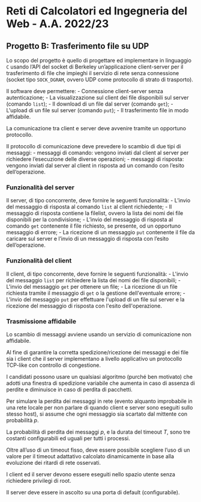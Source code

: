 # Reti di Calcolatori ed Ingegneria del Web - A.A. 2022/23
## Progetto B: Trasferimento file su UDP

Lo scopo del progetto è quello di progettare ed implementare in linguaggio `C` usando l’API del socket di Berkeley  un’applicazione  client-server  per  il trasferimento  di  file  che  impieghi il  servizio  di  rete  senza connessione (socket tipo `SOCK_DGRAM`, ovvero UDP come protocollo di strato di trasporto).

Il software deve permettere:
    - Connessione client-server senza autenticazione;
    - La visualizzazione sul client dei file disponibili sul server (comando `list`);
    - Il download di un file dal server (comando `get`);
    - L'upload di un file sul server (comando `put`);
    - Il trasferimento file in modo affidabile.

La  comunicazione  tra  client  e  server  deve  avvenire  tramite  un  opportuno  protocollo.

Il  protocollo  di comunicazione deve prevedere lo scambio di due tipi di messaggi:
    - messaggi di comando: vengono inviati dal client al server per richiedere l’esecuzione delle diverse operazioni;
    - messaggi di risposta: vengono inviati dal server al client in risposta ad un comando con l’esito dell’operazione. 

### Funzionalità del server
Il server, di tipo concorrente, deve fornire le seguenti funzionalità:
    - L’invio del messaggio di risposta al comando `list` al client richiedente;
    - Il messaggio di risposta contiene la filelist, ovvero la lista dei nomi dei file disponibili per la condivisione;
    - L’invio  del  messaggio  di  risposta  al  comando `get` contenente  il  file  richiesto,  se  presente,  od  un opportuno messaggio di errore;
    - La ricezione di un messaggio `put` contenente il file da caricare sul server e l’invio di un messaggio di risposta con l’esito dell’operazione.

### Funzionalità del client
Il client, di tipo concorrente, deve fornire le seguenti funzionalità:
    - L'invio del messaggio `list` per richiedere la lista dei nomi dei file disponibili;
    - L'invio del messaggio `get` per ottenere un file;
    - La ricezione di un file richiesta tramite il messaggio di `get` o la gestione dell'eventuale errore;
    - L'invio del messaggio `put` per effettuare l'upload di un file sul server e la ricezione del messaggio di risposta con l'esito dell'operazione.

### Trasmissione affidabile
Lo scambio di messaggi avviene usando un servizio di comunicazione non affidabile.

Al fine di garantire la corretta spedizione/ricezione dei messaggi e dei file sia i client che il server implementano a livello applicativo un protocollo TCP-like con controllo di congestione.

I candidati possono usare un qualsiasi algoritmo (purché ben motivato) che adotti una finestra di spedizione variabile che aumenta in caso di assenza di perdite e diminuisce in caso di perdita di pacchetti.

Per simulare la perdita dei messaggi in rete (evento alquanto improbabile in una rete locale per non parlare di quando client e server sono eseguiti sullo stesso host), si assume che ogni messaggio sia scartato dal mittente con probabilità $p$.

La probabilità di perdita dei messaggi $p$, e la durata del timeout $T$, sono tre costanti configurabili ed uguali per tutti i processi.

Oltre all’uso di un timeout fisso, deve essere possibile scegliere l’uso di un valore per il timeout adattativo calcolato dinamicamente in base alla evoluzione dei ritardi di rete osservati.

I client ed il server devono essere eseguiti nello spazio utente senza richiedere privilegi di root.

Il server deve essere in ascolto su una porta di default (configurabile).
